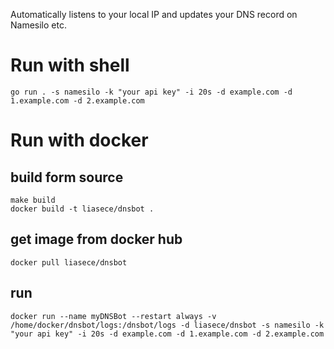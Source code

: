 Automatically listens to your local IP and updates your DNS record on Namesilo etc.

# Run with shell

```shell
go run . -s namesilo -k "your api key" -i 20s -d example.com -d 1.example.com -d 2.example.com
```

# Run with docker

## build form source

```shell
make build
docker build -t liasece/dnsbot .
```

## get image from docker hub

```shell
docker pull liasece/dnsbot
```

## run

```shell
docker run --name myDNSBot --restart always -v /home/docker/dnsbot/logs:/dnsbot/logs -d liasece/dnsbot -s namesilo -k "your api key" -i 20s -d example.com -d 1.example.com -d 2.example.com
```

